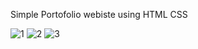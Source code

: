 Simple Portofolio webiste using HTML CSS

![1](https://github.com/driyoagung/belajar-slicing-web/assets/135318551/930ee236-00bc-4ea4-ada4-623f29cbbcea)
![2](https://github.com/driyoagung/belajar-slicing-web/assets/135318551/6e84ccd0-506d-475c-b040-1f7e87266797)
![3](https://github.com/driyoagung/belajar-slicing-web/assets/135318551/20f4e45e-6f7f-4bc5-9687-50b60361bf82)
